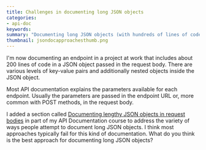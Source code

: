 ```yaml
---
title: Challenges in documenting long JSON objects
categories:
- api-doc
keywords: 
summary: "Documenting long JSON objects (with hundreds of lines of code) can be challenging. There are different approaches to take, but none of the approaches seems to work well. I updated my API doc course topic with a section comparing the various approaches."
thumbnail: jsondocapproachesthumb.png
---
```


I'm now documenting an endpoint in a project at work that includes about 200 lines of code in a JSON object passed in the request body. There are various levels of key-value pairs and additionally nested objects inside the JSON object.

Most API documentation explains the parameters available for each endpoint. Usually the parameters are passed in the endpoint URL or, more common with POST methods, in the request body. 

I added a section called [Documenting lengthy JSON objects in request bodies](http://idratherbewriting.com/docapis_doc_parameters/#documenting-lengthy-json-objects-in-request-bodies) in part of my API Documentation course to address the variety of ways people attempt to document long JSON objects. I think most approaches typically fail for this kind of documentation. What do you think is the best approach for documenting long JSON objects?
